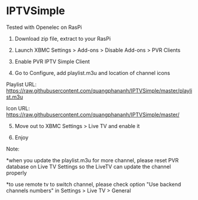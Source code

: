 IPTVSimple
==========
Tested with Openelec on RasPi

1. Download zip file, extract to your RasPi

2. Launch XBMC Settings > Add-ons > Disable Add-ons > PVR Clients

3. Enable PVR IPTV Simple Client

4. Go to Configure, add playlist.m3u and location of channel icons

Playlist URL: https://raw.githubusercontent.com/quangphananh/IPTVSimple/master/playlist.m3u

Icon URL: https://raw.githubusercontent.com/quangphananh/IPTVSimple/master/

5. Move out to XBMC Settings > Live TV and enable it

6. Enjoy

Note: 

*when you update the playlist.m3u for more channel, please reset PVR database on Live TV Settings so the LiveTV can update the channel properly

*to use remote tv to switch channel, please check option "Use backend channels numbers" in Settings > Live TV > General
